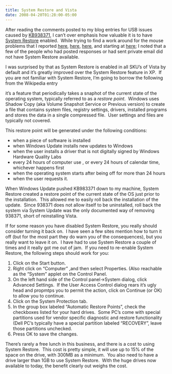 ```yaml
---
title: System Restore and Vista
date: 2008-04-20T01:28:00-05:00
---
```

After reading the comments posted to my blog entries for USB issues caused by [KB938371](http://support.microsoft.com/kb/938371 "A Vista Update known to be unfriendly to USB mice"), I can&#8217;t over emphasis how valuable it is to have [System Restore](http://en.wikipedia.org/wiki/System_Restore "Wikipedia: System Restore is a component of Microsoft's Windows Me, Windows XP and Windows Vista operating systems that allows for the rolling back of system files, registry keys, installed programs, etc., to a previous state in the event of a failure.") enabled.  While trying to find a work around for the mouse problems that I reported [here](http://anotherlab.rajapet.net/2008/04/microsoft-admits-that-kb-938371-kills.html "Microsoft admits that KB 938371 kills USB Devices"), [here](http://anotherlab.rajapet.net/2008/04/work-around-for-kb938371-disabling-hid.html "Work around for KB938371 disabling HID-compliant input devices"), [here](http://anotherlab.rajapet.net/2008/04/kb-938371-woes-continue.html "KB 938371 woes continue"), and starting at [here](http://anotherlab.rajapet.net/2008/04/vista-update-kb938371-disabled-my-mouse.html "Vista update KB938371 disabled my mouse"); I noted that a few of the people who had posted responses or had sent private email did not have System Restore available.

I was surprised by that as System Restore is enabled in all SKU&#8217;s of Vista by default and it&#8217;s greatly improved over the System Restore feature in XP.  If you are not familiar with System Restore, I&#8217;m going to borrow the following from the Wikipedia entry

it&#8217;s a feature that periodically takes a snaphot of the current state of the operating system, typically referred to as a _restore point_.  Windows uses Shadow Copy (aka Volume Snapshot Service or Previous version) to create a file that contains system files, registry settings, drivers, installed programs and stores the data in a single compressed file.  User settings and files are typically not covered.

This restore point will be generated under the following conditions:

  * when a piece of software is installed 
  * when Windows Update installs new updates to Windows 
  * when the user installs a driver that is not digitally signed by Windows Hardware Quality Labs 
  * every 24 hours of computer use , or every 24 hours of calendar time, whichever happens first 
  * when the operating system starts after being off for more than 24 hours 
  * when the user requests it.

When Windows Update pushed KB983371 down to my machine, System Restore created a restore point of the current state of the OS just prior to the installation.  This allowed me to easily roll back the installation of the update.  Since 938371 does not allow itself to be uninstalled, roll back the system via System Update was the only documented way of removing 938371, short of reinstalling Vista.

If for some reason you have disabled System Restore, you really should consider turning it back on.  I have seen a few sites mention how to turn it off (but for the most part they do warn you of the consequences), but you really want to leave it on.  I have had to use System Restore a couple of times and it really got me out of jam.  If you need to re-enable System Restore, the following steps should work for you:

  1. Click on the Start button.
  2. Right click on &#8220;Computer&#8221; ,and then select Properties. (Also reachable as the &#8220;System&#8221; applet on the Control Panel.
  3. On the left hand side of the Control panel->System dialog, click Advanced Settings.  If the User Access Control dialog rears it&#8217;s ugly head and propmtps you to permit the action, click on Continue (or OK) to allow you to continue.
  4. Click on the System Protection tab.
  5. In the group box labeled &#8220;Automatic Restore Points&#8221;, check the checkboxes listed for your hard drives.  Some PC&#8217;s come with special partitions used for vendor specific diagnostic and restore functionality (Dell PC&#8217;s typically have a special partition labeled &#8220;RECOVERY&#8221;, leave those partitions unchecked.
  6. Press OK to save the changes.

There&#8217;s rarely a free lunch in this business, and there is a cost to using System Restore.  This cost is pretty simple, it will use up to 15% of the space on the drive, with 300MB as a minimum.  You also need to have a drive larger than 1GB to use System Restore.  With the huge drives now available to today, the benefit clearly out weighs the cost.
